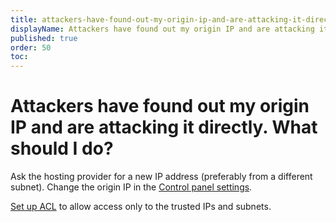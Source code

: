 ```yaml
---
title: attackers-have-found-out-my-origin-ip-and-are-attacking-it-directly-what-should-i-do
displayName: Attackers have found out my origin IP and are attacking it directly. What should I do? directly. What should I do?
published: true
order: 50
toc:
---
```

# Attackers have found out my origin IP and are attacking it directly. What should I do?

Ask the hosting provider for a new IP address (preferably from a different subnet). Change the origin IP in the <a href="https://gcore.com/docs/web-security/create-and-configure-a-protected-resource" target="_blank">Control panel settings</a>. 

<a href="https://gcore.com/docs/web-security/set-the-access-policy-for-a-protected-resource" target="_blank">Set up ACL</a> to allow access only to the trusted IPs and subnets.
